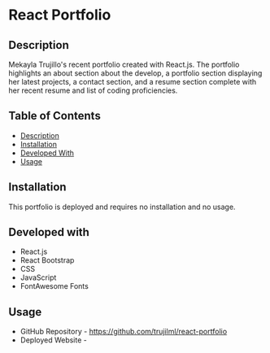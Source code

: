 # React Portfolio

## Description
Mekayla Trujillo's recent portfolio created with React.js. The portfolio highlights an about section about the develop, a portfolio section displaying her latest projects, a contact section, and a resume section complete with her recent resume and list of coding proficiencies.

## Table of Contents
- [Description](#Description)
- [Installation](#Installation)
- [Developed With](#Developed-with)
- [Usage](#Usage)

## Installation
This portfolio is deployed and requires no installation and no usage.

## Developed with 
* React.js
* React Bootstrap
* CSS
* JavaScript
* FontAwesome Fonts

## Usage
* GitHub Repository - https://github.com/trujilml/react-portfolio
* Deployed Website - 

